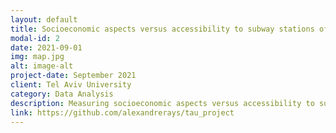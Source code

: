 ```yaml
---
layout: default
title: Socioeconomic aspects versus accessibility to subway stations of the city of São Paulo
modal-id: 2
date: 2021-09-01
img: map.jpg
alt: image-alt
project-date: September 2021
client: Tel Aviv University
category: Data Analysis
description: Measuring socioeconomic aspects versus accessibility to subway stations in big cities is important because it can provide insight into how transportation infrastructure and services are impacting different communities. Socioeconomic factors, such as income, education, and occupation, can influence a person's access to transportation and opportunities. By comparing the socioeconomic characteristics of neighborhoods with varying levels of subway station accessibility, it can be determined if certain groups are being disproportionately affected by a lack of transportation options. This information can then be used to inform policy and investment decisions to promote greater equity in transportation access. 
link: https://github.com/alexandrerays/tau_project
---
```


